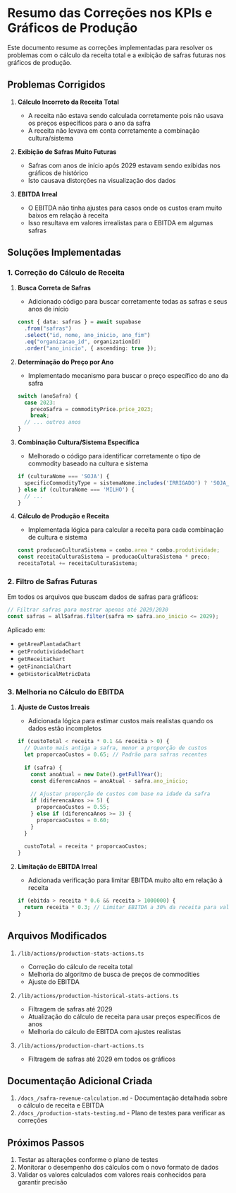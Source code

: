 # Resumo das Correções nos KPIs e Gráficos de Produção

Este documento resume as correções implementadas para resolver os problemas com o cálculo da receita total e a exibição de safras futuras nos gráficos de produção.

## Problemas Corrigidos

1. **Cálculo Incorreto da Receita Total**
   - A receita não estava sendo calculada corretamente pois não usava os preços específicos para o ano da safra
   - A receita não levava em conta corretamente a combinação cultura/sistema

2. **Exibição de Safras Muito Futuras**
   - Safras com anos de início após 2029 estavam sendo exibidas nos gráficos de histórico
   - Isto causava distorções na visualização dos dados

3. **EBITDA Irreal**
   - O EBITDA não tinha ajustes para casos onde os custos eram muito baixos em relação à receita
   - Isso resultava em valores irrealistas para o EBITDA em algumas safras

## Soluções Implementadas

### 1. Correção do Cálculo de Receita

1. **Busca Correta de Safras**
   - Adicionado código para buscar corretamente todas as safras e seus anos de início
   ```typescript
   const { data: safras } = await supabase
     .from("safras")
     .select("id, nome, ano_inicio, ano_fim")
     .eq("organizacao_id", organizationId)
     .order("ano_inicio", { ascending: true });
   ```

2. **Determinação do Preço por Ano**
   - Implementado mecanismo para buscar o preço específico do ano da safra
   ```typescript
   switch (anoSafra) {
     case 2023:
       precoSafra = commodityPrice.price_2023;
       break;
     // ... outros anos
   }
   ```

3. **Combinação Cultura/Sistema Específica**
   - Melhorado o código para identificar corretamente o tipo de commodity baseado na cultura e sistema
   ```typescript
   if (culturaNome === 'SOJA') {
     specificCommodityType = sistemaNome.includes('IRRIGADO') ? 'SOJA_IRRIGADO' : 'SOJA_SEQUEIRO';
   } else if (culturaNome === 'MILHO') {
     // ...
   }
   ```

4. **Cálculo de Produção e Receita**
   - Implementada lógica para calcular a receita para cada combinação de cultura e sistema
   ```typescript
   const producaoCulturaSistema = combo.area * combo.produtividade;
   const receitaCulturaSistema = producaoCulturaSistema * preco;
   receitaTotal += receitaCulturaSistema;
   ```

### 2. Filtro de Safras Futuras

Em todos os arquivos que buscam dados de safras para gráficos:
```typescript
// Filtrar safras para mostrar apenas até 2029/2030
const safras = allSafras.filter(safra => safra.ano_inicio <= 2029);
```

Aplicado em:
- `getAreaPlantadaChart`
- `getProdutividadeChart`
- `getReceitaChart`
- `getFinancialChart`
- `getHistoricalMetricData`

### 3. Melhoria no Cálculo do EBITDA

1. **Ajuste de Custos Irreais**
   - Adicionada lógica para estimar custos mais realistas quando os dados estão incompletos
   ```typescript
   if (custoTotal < receita * 0.1 && receita > 0) {
     // Quanto mais antiga a safra, menor a proporção de custos
     let proporcaoCustos = 0.65; // Padrão para safras recentes
     
     if (safra) {
       const anoAtual = new Date().getFullYear();
       const diferencaAnos = anoAtual - safra.ano_inicio;
       
       // Ajustar proporção de custos com base na idade da safra
       if (diferencaAnos >= 5) {
         proporcaoCustos = 0.55;
       } else if (diferencaAnos >= 3) {
         proporcaoCustos = 0.60;
       }
     }
     
     custoTotal = receita * proporcaoCustos;
   }
   ```

2. **Limitação de EBITDA Irreal**
   - Adicionada verificação para limitar EBITDA muito alto em relação à receita
   ```typescript
   if (ebitda > receita * 0.6 && receita > 1000000) {
     return receita * 0.3; // Limitar EBITDA a 30% da receita para valores muito altos
   }
   ```

## Arquivos Modificados

1. `/lib/actions/production-stats-actions.ts`
   - Correção do cálculo de receita total
   - Melhoria do algoritmo de busca de preços de commodities
   - Ajuste do EBITDA

2. `/lib/actions/production-historical-stats-actions.ts`
   - Filtragem de safras até 2029
   - Atualização do cálculo de receita para usar preços específicos de anos
   - Melhoria do cálculo de EBITDA com ajustes realistas

3. `/lib/actions/production-chart-actions.ts`
   - Filtragem de safras até 2029 em todos os gráficos

## Documentação Adicional Criada

1. `/docs_/safra-revenue-calculation.md` - Documentação detalhada sobre o cálculo de receita e EBITDA
2. `/docs_/production-stats-testing.md` - Plano de testes para verificar as correções

## Próximos Passos

1. Testar as alterações conforme o plano de testes
2. Monitorar o desempenho dos cálculos com o novo formato de dados
3. Validar os valores calculados com valores reais conhecidos para garantir precisão